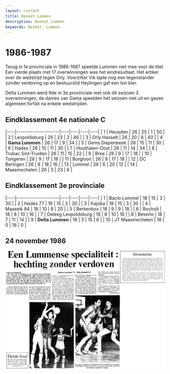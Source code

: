 ```yaml
---
layout: content
title: Basket Lummen
description: Basket Lummen
keywords: Basket, Lummen
---
```


# 1986-1987

Terug in 1e provinciale in 1986-1987 speelde Lummen niet mee voor de titel. Een vierde plaats met 17 overwinningen was het eindresultaat. Het artikel over de wedstrijd tegen Orly. Voorzitter Vik lapte nog een tegenstander zonder verdoving op en bestuurslid Heylingen gaf een ton bier.

Delta Lummen werd 9de in 3e provinciale met ook dit seizoen 3 overwinningen, de dames van Gama speelden het seizoen niet uit en gaven algemeen forfait na enkele wedstrijden.

## Eindklassement 4e nationale C

|----|---------------------|----|----|----|----|
| 1  | Heusden             | 26 | 25 | 1  | 50 |
| 2  | Leopoldsburg        | 26 | 23 | 3  | 46 |
| 3  | Orly Hasselt        | 26 | 20 | 6  | 40 |
| 4  | **Gama Lummen**     | 26 | 17 | 9  | 34 |
| 5  | Gems Diepenbeek     | 26 | 15 | 11 | 30 |
| 6  | Hades               | 26 | 15 | 11 | 30 |
| 7  | Houthalen-Oost      | 26 | 11 | 14 | 34 |
| 8  | Trubac Sint-Truiden | 26 | 11 | 15 | 22 |
| 9  | Bree                | 26 | 9  | 17 | 18 |
| 10 | Tongeren            | 26 | 9  | 17 | 18 |
| 11 | Borgloon            | 26 | 9  | 17 | 18 |
| 12 | DC Beringen         | 26 | 8  | 18 | 16 |
| 13 | Lommel              | 26 | 6  | 20 | 12 |
| 14 | Maasmechelen        | 26 | 3  | 23 | 6  |

## Eindklassement 3e provinciale

|----|---------------------|----|----|----|----|
| 1  | Baclo Lommel        | 18 | 15 | 3  | 30 |
| 2  | Hades 77            | 18 | 15 | 3  | 30 |
| 3  | Kajoba              | 18 | 15 | 3  | 30 |
| 4  | Maaseik 84          | 18 | 10 | 8  | 20 |
| 5  | Berkenbos           | 18 | 9  | 9  | 18 |
| 6  | Bocholt             | 18 | 8  | 10 | 16 |
| 7  | Geleeg Leopoldsburg | 18 | 8  | 10 | 16 |
| 8  | Beverlo             | 18 | 7  | 11 | 14 |
| 9  | **Delta Lummen**    | 18 | 3  | 15 | 6  |
| 10 | JT Maasmechelen     | 18 | 0  | 18 | 0  |

## 24 november 1986

![19861124](/club/geschiedenis/1986-1987/19861124.gif)